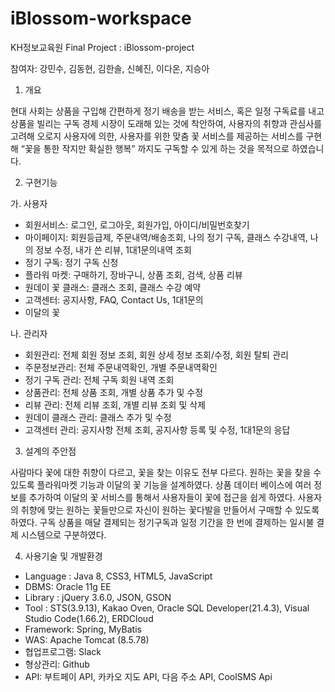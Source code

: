 # iBlossom-workspace
KH정보교육원 Final Project : iBlossom-project

참여자: 강민수, 김동현, 김한솔, 신혜진, 이다온, 지승아

1. 개요

현대 사회는 상품을 구입해 간편하게 정기 배송을 받는 서비스, 혹은 일정 구독료를 내고 상품을 빌리는 구독 경제 시장이 도래해 있는 것에 착안하여, 사용자의 취향과 관심사를 고려해 오로지 사용자에 의한, 사용자를 위한 맞춤 꽃 서비스를 제공하는 서비스를 구현해 “꽃을 통한 작지만 확실한 행복” 까지도 구독할 수 있게 하는 것을 목적으로 하였습니다.

2. 구현기능

가. 사용자
 - 회원서비스: 로그인, 로그아웃, 회원가입, 아이디/비밀번호찾기 
 - 마이페이지: 회원등급제, 주문내역/배송조회, 나의 정기 구독, 클래스 수강내역, 나의 정보 수정, 내가 쓴 리뷰, 1대1문의내역 조회
 - 정기 구독: 정기 구독 신청
 - 플라워 마켓: 구매하기, 장바구니, 상품 조회, 검색, 상품 리뷰
 - 원데이 꽃 클래스: 클래스 조회, 클래스 수강 예약
 - 고객센터: 공지사항, FAQ, Contact Us, 1대1문의
 - 이달의 꽃

나. 관리자
 - 회원관리: 전체 회원 정보 조회, 회원 상세 정보 조회/수정, 회원 탈퇴 관리
 - 주문정보관리: 전체 주문내역확인, 개별 주문내역확인
 - 정기 구독 관리: 전체 구독 회원 내역 조회
 - 상품관리: 전체 상품 조회, 개별 상품 추가 및 수정
 - 리뷰 관리: 전체 리뷰 조회, 개별 리뷰 조회 및 삭제
 - 원데이 클래스 관리: 클래스 추가 및 수정
 - 고객센터 관리: 공지사항 전체 조회, 공지사항 등록 및 수정, 1대1문의 응답

3. 설계의 주안점

사람마다 꽃에 대한 취향이 다르고, 꽃을 찾는 이유도 전부 다르다. 원하는 꽃을 찾을 수 있도록 플라워마켓 기능과 이달의 꽃 기능을 설계하였다.
상품 데이터 베이스에 여러 정보를 추가하여 이달의 꽃 서비스를 통해서 사용자들이 꽃에 접근을 쉽게 하였다.
사용자의 취향에 맞는 원하는 꽃들만으로 자신이 원하는 꽃다발을 만들어서 구매할 수 있도록 하였다.
구독 상품을 매달 결제되는 정기구독과 일정 기간을 한 번에 결제하는 일시불 결제 시스템으로 구분하였다.
 
 
 4. 사용기술 및 개발환경

 - Language : Java 8, CSS3, HTML5, JavaScript
 - DBMS: Oracle 11g EE
 - Library : jQuery 3.6.0, JSON, GSON 
 - Tool :  STS(3.9.13), Kakao Oven, Oracle SQL Developer(21.4.3), Visual Studio Code(1.66.2), ERDCloud
 - Framework: Spring, MyBatis
 - WAS: Apache Tomcat (8.5.78)
 - 협업프로그램: Slack
 - 형상관리: Github
 - API: 부트페이 API, 카카오 지도 API, 다음 주소 API, CoolSMS Api
 

